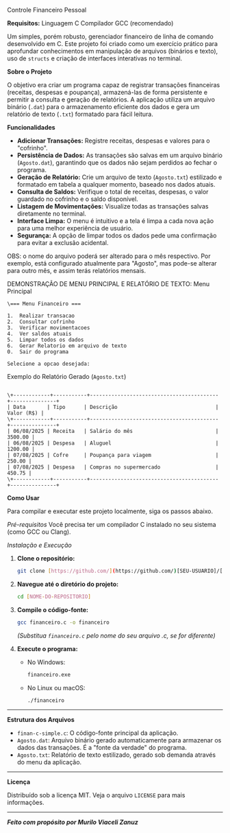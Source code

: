 Controle Financeiro Pessoal

**Requisitos:**
Linguagem C
Compilador GCC (recomendado)

Um simples, porém robusto, gerenciador financeiro de linha de comando desenvolvido em C. Este projeto foi criado como um exercício prático para aprofundar conhecimentos em manipulação de arquivos (binários e texto), uso de `structs` e criação de interfaces interativas no terminal.

**Sobre o Projeto**

O objetivo era criar um programa capaz de registrar transações financeiras (receitas, despesas e poupança), armazená-las de forma persistente e permitir a consulta e geração de relatórios. A aplicação utiliza um arquivo binário (`.dat`) para o armazenamento eficiente dos dados e gera um relatório de texto (`.txt`) formatado para fácil leitura.

**Funcionalidades**

-   **Adicionar Transações:** Registre receitas, despesas e valores para o "cofrinho".
-   **Persistência de Dados:** As transações são salvas em um arquivo binário (`Agosto.dat`), garantindo que os dados não sejam perdidos ao fechar o programa.
-   **Geração de Relatório:** Crie um arquivo de texto (`Agosto.txt`) estilizado e formatado em tabela a qualquer momento, baseado nos dados atuais.
-   **Consulta de Saldos:** Verifique o total de receitas, despesas, o valor guardado no cofrinho e o saldo disponível.
-   **Listagem de Movimentações:** Visualize todas as transações salvas diretamente no terminal.
-   **Interface Limpa:** O menu é intuitivo e a tela é limpa a cada nova ação para uma melhor experiência de usuário.
-   **Segurança:** A opção de limpar todos os dados pede uma confirmação para evitar a exclusão acidental.

OBS: o nome do arquivo poderá ser alterado para o mês respectivo. Por exemplo, está configurado atualmente para "Agosto", mas pode-se alterar para outro mês, e assim terás relatórios mensais.

DEMONSTRAÇÃO DE MENU PRINCIPAL E RELATÓRIO DE TEXTO:
Menu Principal
```
\=== Menu Financeiro ===

1.  Realizar transacao
2.  Consultar cofrinho
3.  Verificar movimentacoes
4.  Ver saldos atuais
5.  Limpar todos os dados
6.  Gerar Relatorio em arquivo de texto
0.  Sair do programa

Selecione a opcao desejada:

```
Exemplo do Relatório Gerado (`Agosto.txt`)
```

\+------------+-----------+------------------------------------------+---------------+
| Data       | Tipo      | Descrição                                |    Valor (R$) |
\+------------+-----------+------------------------------------------+---------------+
| 06/08/2025 | Receita   | Salário do mês                           |       3500.00 |
| 06/08/2025 | Despesa   | Aluguel                                  |       1200.00 |
| 07/08/2025 | Cofre     | Poupança para viagem                     |        250.00 |
| 07/08/2025 | Despesa   | Compras no supermercado                  |        450.75 |
\+------------+-----------+------------------------------------------+---------------+

````

**Como Usar**

Para compilar e executar este projeto localmente, siga os passos abaixo.

*Pré-requisitos*
Você precisa ter um compilador C instalado no seu sistema (como GCC ou Clang).

*Instalação e Execução*

1.  **Clone o repositório:**
    ```sh
    git clone [https://github.com/](https://github.com/)[SEU-USUARIO]/[NOME-DO-REPOSITORIO].git
    ```

2.  **Navegue até o diretório do projeto:**
    ```sh
    cd [NOME-DO-REPOSITORIO]
    ```

3.  **Compile o código-fonte:**
    ```sh
    gcc financeiro.c -o financeiro
    ```
    *(Substitua `financeiro.c` pelo nome do seu arquivo .c, se for diferente)*

4.  **Execute o programa:**
    -   No Windows:
        ```sh
        financeiro.exe
        ```
    -   No Linux ou macOS:
        ```sh
        ./financeiro
        ```

---
**Estrutura dos Arquivos**

-   `finan-c-simple.c`: O código-fonte principal da aplicação.
-   `Agosto.dat`: Arquivo binário gerado automaticamente para armazenar os dados das transações. É a "fonte da verdade" do programa.
-   `Agosto.txt`: Relatório de texto estilizado, gerado sob demanda através do menu da aplicação.

---

**Licença**

Distribuído sob a licença MIT. Veja o arquivo `LICENSE` para mais informações.

---

***Feito com propósito por Murilo Viaceli Zanuz***
